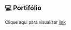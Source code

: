 
## 💻 Portifólio

Clique aqui para visualizar <a href="https://franciellirodrigues.github.io/">link</a>
